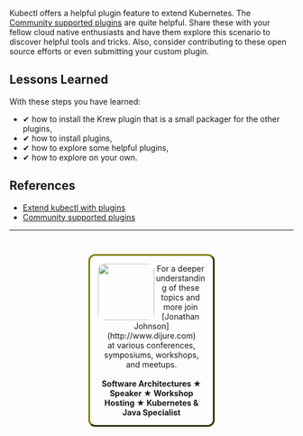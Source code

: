 Kubectl offers a helpful plugin feature to extend Kubernetes. The [Community supported plugins](https://github.com/kubernetes-sigs/krew-index/) are quite helpful. Share these with your fellow cloud native enthusiasts and have them explore this scenario to discover helpful tools and tricks. Also, consider contributing to these open source efforts or even submitting your custom plugin.

## Lessons Learned ##

With these steps you have learned:

- &#x2714; how to install the Krew plugin that is a small packager for the other plugins,
- &#x2714; how to install plugins,
- &#x2714; how to explore some helpful plugins,
- &#x2714; how to explore on your own.

## References ##

- [Extend kubectl with plugins](https://kubernetes.io/docs/tasks/extend-kubectl/kubectl-plugins/)
- [Community supported plugins](https://github.com/kubernetes-sigs/krew-index/)

------
<p style="text-align: center; padding: 1em; margin: 3em; margin-left: 10em; margin-right: 10em; border-; 1px; border-color: olive;  border-radius: 12px; border-style:outset">
<img align="left" src="./assets/jonathan-johnson.jpg" width="100" style="border-radius: 12px">
For a deeper understanding of these topics and more join <br>[Jonathan Johnson](http://www.dijure.com)<br> at various conferences, symposiums, workshops, and meetups.
<br><br>
<b>Software Architectures ★ Speaker ★ Workshop Hosting ★ Kubernetes & Java Specialist</b>
</p>
